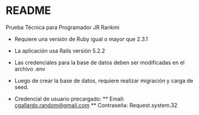 # README

Prueba Técnica para Programador JR Rankmi

* Requiere una versión de Ruby igual o mayor que 2.3.1

* La aplicación usa Rails versión 5.2.2

* Las credenciales para la base de datos deben ser modificadas en el archivo .env

* Luego de crear la base de datos, requiere realizar migración y carga de seed.

* Credencial de usuario precargado:
** Email: cgallardo.random@gmail.com
** Contraseña: Request.system.32
